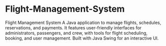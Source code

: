 # Flight-Management-System
Flight Management System A Java application to manage flights, schedules, reservations, and payments. It features user-friendly interfaces for administrators, passengers, and crew, with tools for flight scheduling, booking, and user management. Built with Java Swing for an interactive UI.
